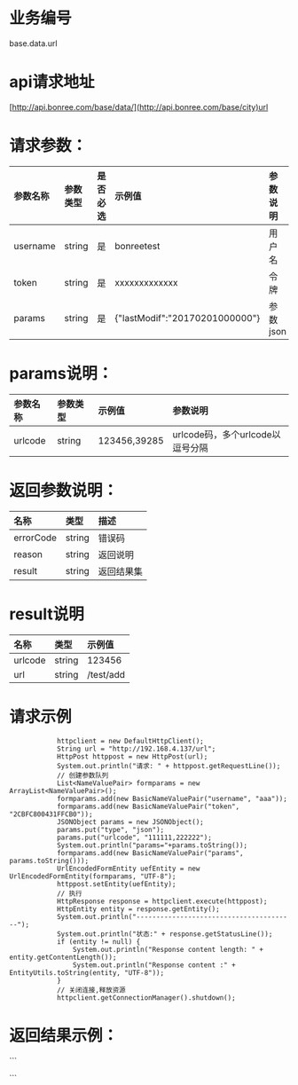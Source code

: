 # 业务编号

base.data.url

# api请求地址

[http://api.bonree.com/base/data/](http://api.bonree.com/base/city)url

# 请求参数：

| 参数名称 | 参数类型 | 是否必选 | 示例值 | 参数说明 |
| :--- | :--- | :--- | :--- | :--- |
| username | string | 是 | bonreetest | 用户名 |
| token | string | 是 | xxxxxxxxxxxxx | 令牌 |
| params | string | 是 | {"lastModif":"20170201000000"} | 参数json |

# **params说明：**

| 参数名称 | 参数类型 | 示例值 | 参数说明 |
| :--- | :--- | :--- | :--- |
| urlcode | string | 123456,39285 | urlcode码，多个urlcode以逗号分隔 |

# 返回参数说明：

| 名称 | 类型 | 描述 |
| :--- | :--- | :--- |
| errorCode | string | 错误码 |
| reason | string | 返回说明 |
| result | string | 返回结果集 |

# result说明

| 名称 | 类型 | 示例值 |
| :--- | :--- | :--- |
| urlcode | string | 123456 |
| url | string | /test/add |

# 请求示例

```
            httpclient = new DefaultHttpClient();
            String url = "http://192.168.4.137/url";
            HttpPost httppost = new HttpPost(url);
            System.out.println("请求: " + httppost.getRequestLine());
            // 创建参数队列
            List<NameValuePair> formparams = new ArrayList<NameValuePair>();
            formparams.add(new BasicNameValuePair("username", "aaa"));
            formparams.add(new BasicNameValuePair("token", "2CBFC800431FFCB0"));
            JSONObject params = new JSONObject();
            params.put("type", "json");
            params.put("urlcode", "111111,222222");
            System.out.println("params="+params.toString());
            formparams.add(new BasicNameValuePair("params", params.toString()));
            UrlEncodedFormEntity uefEntity = new UrlEncodedFormEntity(formparams, "UTF-8");
            httppost.setEntity(uefEntity);
            // 执行
            HttpResponse response = httpclient.execute(httppost);
            HttpEntity entity = response.getEntity();
            System.out.println("----------------------------------------");
            System.out.println("状态:" + response.getStatusLine());
            if (entity != null) {
                System.out.println("Response content length: " + entity.getContentLength());
                System.out.println("Response content :" + EntityUtils.toString(entity, "UTF-8"));
            }
            // 关闭连接,释放资源
            httpclient.getConnectionManager().shutdown();
```

# 返回结果示例：

\`\`\`

\`\`\`

